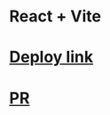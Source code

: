 # React + Vite

# [Deploy link](https://main--effervescent-cactus-9fd18f.netlify.app/)
# [PR](https://github.com/ehabsalhi/resty_vite/pull/1)
